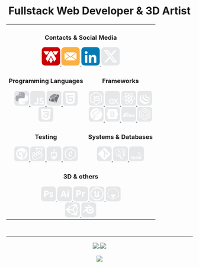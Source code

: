 <div align="center">

# Fullstack Web Developer & 3D Artist

<table>

<tr>
  <td colspan="2" align="center">

  <!-- Contacts & Social Media -->
  ### **Contacts & Social Media**
  <div align="center">
    <a href="https://alexandertamayo.com/" target="_blank" rel="noreferrer">
      <img src="./icons/mylogo.svg" alt="alexandertamayo.com" title="alexandertamayo.com" width="50" height="50">
    </a>
    <a href="mailto:alextamayocg@gmail.com" target="_blank" rel="noreferrer">
      <img src="./icons/email.svg" alt="alextamayocg@gmail.com" title="alextamayocg@gmail.com" width="50" height="50">
    </a>
    <a href="https://linkedin.com/in/alexandertamayo/" target="_blank" rel="noreferrer">
      <img src="./icons/linkedin.svg" alt="linkedin.com/in/alexandertamayo" title="linkedin.com/in/alexandertamayo" width="50" height="50">
    </a>
    <a href="https://x.com/AlexTamayo" target="_blank" rel="noreferrer">
      <img src="./icons/x.svg" alt="x.com/AlexTamayo" title="x.com/AlexTamayo" width="50" height="50">
    </a>
  </div>

  </td>


</tr>
<!------------------------------------------------------------->
<tr>


<!-- Programming languages -->
<td>
  <div align="center" >

  ### **Programming Languages**
  <div >
    <a href="https://www.python.org/" target="_blank" rel="noreferrer">
      <img src="./icons/python.svg" alt="python" title="Python" width="40" height="40">
    </a>
    <a href="https://www.ecma-international.org/publications-and-standards/standards/ecma-262/" target="_blank" rel="noreferrer">
      <img src="./icons/javascript.svg" alt="javascript" title="Javascript" width="40" height="40">
    </a>
    <a href="https://www.ruby-lang.org/en/" target="_blank" rel="noreferrer">
      <img src="./icons/ruby.svg" alt="ruby" title="Ruby" width="40" height="40">
    </a>
    <a href="https://html.spec.whatwg.org/multipage/" target="_blank" rel="noreferrer">
      <img src="./icons/html5.svg" alt="html5" title="HTML 5" width="40" height="40">
    </a>
  </div>
  <div>
    <a href="https://www.w3.org/Style/CSS/Overview.en.html" target="_blank" rel="noreferrer">
      <img src="./icons/css3.svg" alt="css3" title="CSS 3" width="40" height="40">
    </a>
    <!-- <a href="https://www.open-std.org/jtc1/sc22/wg14/" target="_blank" rel="noreferrer">
      <img src="./icons/c.svg" alt="c" title="C" width="40" height="40">
    </a> -->
    <!-- <a href="https://isocpp.org/" target="_blank" rel="noreferrer">
      <img src="./icons/c++.svg" alt="c++" title="C++" width="40" height="40">
    </a> -->
    <!-- <a href="https://learn.microsoft.com/en-us/dotnet/csharp/" target="_blank" rel="noreferrer">
      <img src="./icons/csharp.svg" alt="csharp" title="C#" width="40" height="40">
    </a> -->
  </div>
  </div>

</td>


<!-- Frameworks -->
<td>
  <div align="center">

  ### **Frameworks**
  <div>
    <a href="https://nodejs.org/en" target="_blank" rel="noreferrer">
      <img src="./icons/node.js.svg" alt="node.js" title="Node.js" width="40" height="40">
    </a>
    <a href="https://expressjs.com/" target="_blank" rel="noreferrer">
      <img src="./icons/express.js.svg" alt="express.js" title="Express.js" width="40" height="40">
    </a>
    <a href="https://react.dev/" target="_blank" rel="noreferrer">
      <img src="./icons/react.js.svg" alt="react.js" title="React.js" width="40" height="40">
    </a>
    <a href="https://jquery.com/" target="_blank" rel="noreferrer">
      <img src="./icons/jquery.svg" alt="jquery" title="Jquery" width="40" height="40">
    </a>
  </div>
  <div>
    <a href="https://sass-lang.com/" target="_blank" rel="noreferrer">
      <img src="./icons/sass.svg" alt="sass" title="SASS" width="40" height="40">
    </a>
    <a href="https://getbootstrap.com/" target="_blank" rel="noreferrer">
      <img src="./icons/bootstrap.svg" alt="bootstrap" title="Bootstrap" width="40" height="40">
    </a>
    <a href="https://rubyonrails.org/" target="_blank" rel="noreferrer">
      <img src="./icons/rubyOnRails.svg" alt="ruby on rails" title="Ruby on Rails" width="40" height="40">
    </a>
    <a href="https://sequelize.org/" target="_blank" rel="noreferrer">
      <img src="./icons/sequelize.svg" alt="sequelize" title="Sequelize" width="40" height="40">
    </a>
  </div>
  </div>
</td>


</tr>
<!------------------------------------------------------------->
<tr>

<!-- Testing -->
<td>
  <div align="center">

  ### **Testing**
  <div>
    <a href="https://www.cypress.io/" target="_blank" rel="noreferrer">
      <img src="./icons/cypress.svg" alt="cypress" title="Cypress" width="40" height="40">
    </a>
    <a href="https://jestjs.io/" target="_blank" rel="noreferrer">
      <img src="./icons/jest.svg" alt="jest" title="Jest" width="40" height="40">
    </a>
    <a href="https://mochajs.org/" target="_blank" rel="noreferrer">
      <img src="./icons/mocha.svg" alt="mocha" title="Mocha" width="40" height="40">
    </a>
    <a href="https://www.chaijs.com/" target="_blank" rel="noreferrer">
      <img src="./icons/chai.svg" alt="chai" title="Chai" width="40" height="40">
    </a>
  </div>
  </div>
</td>



<!-- Systems & Databases -->
<td>
  <div align="center">

  ### **Systems & Databases**
  <div>
    <a href="https://git-scm.com/" target="_blank" rel="noreferrer">
      <img src="./icons/git.svg" alt="git" title="Git" width="40" height="40">
    </a>
    <a href="https://www.postgresql.org/" target="_blank" rel="noreferrer">
      <img src="./icons/postgresql.svg" alt="postgresql" title="PostgreSQL" width="40" height="40">
    </a>
    <a href="https://www.mysql.com/" target="_blank" rel="noreferrer">
      <img src="./icons/mysql.svg" alt="mysql" title="MySQL" width="40" height="40">
    </a>
  </div>
  </div>

</td>



</tr>
<!------------------------------------------------------------->
<tr>




<!-- 3D & others -->
<td colspan="2" align="center">
  <div align="center">

  ### **3D & others**
  <div>
    <a href="https://www.adobe.com/ca/products/photoshop.html" target="_blank" rel="noreferrer">
      <img src="./icons/photoshop.svg" alt="photoshop" title="Adobe Photoshop" width="40" height="40">
    </a>
    <a href="https://www.adobe.com/ca/products/illustrator.html" target="_blank" rel="noreferrer">
      <img src="./icons/illustrator.svg" alt="illustrator" title="Adobe Illustrator" width="40" height="40">
    </a>
    <a href="https://www.adobe.com/ca/products/premiere.html" target="_blank" rel="noreferrer">
      <img src="./icons/premiere.svg" alt="premiere" title="Adobe Premiere Pro" width="40" height="40">
    </a>
    <a href="https://www.unrealengine.com/" target="_blank" rel="noreferrer">
      <img src="./icons/unrealEngine.svg" alt="unreal engine" title="Unreal Engine" width="40" height="40">
    </a>
    <a href="https://marmoset.co/" target="_blank" rel="noreferrer">
      <img src="./icons/marmosetToolbag.svg" alt="marmoset toolbag" title="Marmoset Toolbag" width="40" height="40">
    </a>
  </div>
  <div>
    <a href="https://unity.com/" target="_blank" rel="noreferrer">
      <img src="./icons/unity3d.svg" alt="unity3d" title="Unity3D" width="40" height="40">
    </a>
    <a href="https://www.blender.org/" target="_blank" rel="noreferrer">
      <img src="./icons/blender.svg" alt="blender" title="Blender" width="40" height="40">
    </a>
  </div>


  </td>
</tr>
<!------------------------------------------------------------->
</table>


<br>
<hr>



<div>
  <a href="https://git.io/streak-stats">
    <img align="center" src="https://streak-stats.demolab.com?user=AlexTamayo&theme=dark&hide_border=true&border_radius=15&date_format=j%20M%5B%20Y%5D&background=0D1117&ring=CC0000&fire=CC0000&currStreakLabel=CCCCCC&hide_current_streak=true" height="145"/>
  </a>
  <a href="https://github.com/anuraghazra/github-readme-stats">
    <img align="center" src="https://github-readme-stats.vercel.app/api/top-langs/?username=AlexTamayo&langs_count=6&layout=donut&theme=dark&bg_color=0D1117&border_radius=15&hide_border=true&hide_progress=true" height="145"/>
  </a>

  <!-- <a href="https://github.com/anuraghazra/github-readme-stats">
    <img align="center" src="https://github-readme-stats.vercel.app/api?username=AlexTamayo&count_private=true&show_icons=true&include_all_commits=true&hide_border=true&hide_title=true&bg_color=0D1117&border_radius=15" height="145"/>
  </a> -->

</div>

<br>

  <a href="https://github.com/antonkomarev/github-profile-views-counter">
    <img align="center" src="https://komarev.com/ghpvc/?username=AlexTamayo&style=for-the-badge&color=CC0000&label=Profile+Views" height="25"/>
  </a>

</div>